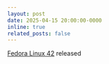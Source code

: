 ```yaml
---
layout: post
date: 2025-04-15 20:00:00-0000
inline: true
related_posts: false
---
```


<a href="https://fedoraproject.org/">Fedora Linux 42</a> released
